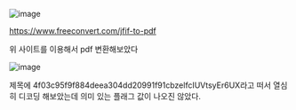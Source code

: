 ![image](https://github.com/user-attachments/assets/c342a233-6924-4c99-b468-85f8846200b2)

https://www.freeconvert.com/jfif-to-pdf

위 사이트를 이용해서 pdf 변환해보았다 

![image](https://github.com/user-attachments/assets/2676f2ef-ff48-43a2-a965-c189de8b9a7b)

제목에 4f03c95f9f884deea304dd20991f91cbzelfcIUVtsyEr6UX라고 떠서 열심히 디코딩 해보았는데 의미 있는 플래그 값이 나오진 않았다. 

